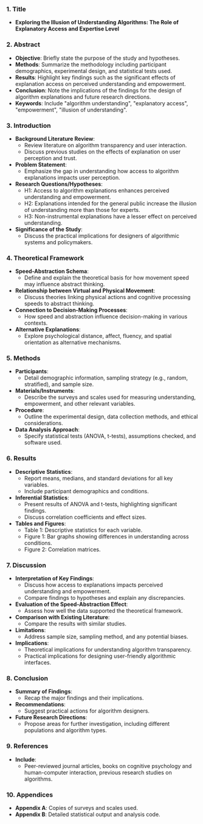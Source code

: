### 1. Title
- **Exploring the Illusion of Understanding Algorithms: The Role of Explanatory Access and Expertise Level**

### 2. Abstract
- **Objective**: Briefly state the purpose of the study and hypotheses.
- **Methods**: Summarize the methodology including participant demographics, experimental design, and statistical tests used.
- **Results**: Highlight key findings such as the significant effects of explanation access on perceived understanding and empowerment.
- **Conclusion**: Note the implications of the findings for the design of algorithm explanations and future research directions.
- **Keywords**: Include "algorithm understanding", "explanatory access", "empowerment", "illusion of understanding".

### 3. Introduction
- **Background Literature Review**:
  - Review literature on algorithm transparency and user interaction.
  - Discuss previous studies on the effects of explanation on user perception and trust.
- **Problem Statement**:
  - Emphasize the gap in understanding how access to algorithm explanations impacts user perception.
- **Research Questions/Hypotheses**:
  - H1: Access to algorithm explanations enhances perceived understanding and empowerment.
  - H2: Explanations intended for the general public increase the illusion of understanding more than those for experts.
  - H3: Non-instrumental explanations have a lesser effect on perceived understanding.
- **Significance of the Study**:
  - Discuss the practical implications for designers of algorithmic systems and policymakers.

### 4. Theoretical Framework
- **Speed-Abstraction Schema**:
  - Define and explain the theoretical basis for how movement speed may influence abstract thinking.
- **Relationship between Virtual and Physical Movement**:
  - Discuss theories linking physical actions and cognitive processing speeds to abstract thinking.
- **Connection to Decision-Making Processes**:
  - How speed and abstraction influence decision-making in various contexts.
- **Alternative Explanations**:
  - Explore psychological distance, affect, fluency, and spatial orientation as alternative mechanisms.

### 5. Methods
- **Participants**:
  - Detail demographic information, sampling strategy (e.g., random, stratified), and sample size.
- **Materials/Instruments**:
  - Describe the surveys and scales used for measuring understanding, empowerment, and other relevant variables.
- **Procedure**:
  - Outline the experimental design, data collection methods, and ethical considerations.
- **Data Analysis Approach**:
  - Specify statistical tests (ANOVA, t-tests), assumptions checked, and software used.

### 6. Results
- **Descriptive Statistics**:
  - Report means, medians, and standard deviations for all key variables.
  - Include participant demographics and conditions.
- **Inferential Statistics**:
  - Present results of ANOVA and t-tests, highlighting significant findings.
  - Discuss correlation coefficients and effect sizes.
- **Tables and Figures**:
  - Table 1: Descriptive statistics for each variable.
  - Figure 1: Bar graphs showing differences in understanding across conditions.
  - Figure 2: Correlation matrices.

### 7. Discussion
- **Interpretation of Key Findings**:
  - Discuss how access to explanations impacts perceived understanding and empowerment.
  - Compare findings to hypotheses and explain any discrepancies.
- **Evaluation of the Speed-Abstraction Effect**:
  - Assess how well the data supported the theoretical framework.
- **Comparison with Existing Literature**:
  - Compare the results with similar studies.
- **Limitations**:
  - Address sample size, sampling method, and any potential biases.
- **Implications**:
  - Theoretical implications for understanding algorithm transparency.
  - Practical implications for designing user-friendly algorithmic interfaces.

### 8. Conclusion
- **Summary of Findings**:
  - Recap the major findings and their implications.
- **Recommendations**:
  - Suggest practical actions for algorithm designers.
- **Future Research Directions**:
  - Propose areas for further investigation, including different populations and algorithm types.

### 9. References
- **Include**:
  - Peer-reviewed journal articles, books on cognitive psychology and human-computer interaction, previous research studies on algorithms.

### 10. Appendices
- **Appendix A**: Copies of surveys and scales used.
- **Appendix B**: Detailed statistical output and analysis code.